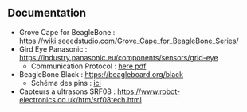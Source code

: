 ## Documentation
 * Grove Cape for BeagleBone : https://wiki.seeedstudio.com/Grove_Cape_for_BeagleBone_Series/
 * Gird Eye Panasonic : https://industry.panasonic.eu/components/sensors/grid-eye
   * Communication Protocol : [here pdf](https://mediap.industry.panasonic.eu/assets/custom-upload/Components/Sensors/Industrial%20Sensors/Infrared%20Array%20Sensor%20Grid-EYE/grid-eye_communication-protocol-v1.0.pdf)
 * BeagleBone Black : https://beagleboard.org/black
   * Schéma des pins : [ici](https://www.mathworks.com/help/supportpkg/beagleboneio/ug/the-beaglebone-black-gpio-pins.html)
 * Capteurs à ultrasons SRF08 : https://www.robot-electronics.co.uk/htm/srf08tech.html
  
